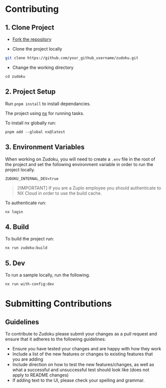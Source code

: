 # Contributing

## 1. Clone Project

- [Fork the repository](https://github.com/Hyperfoil/Horreum/fork)

- Clone the project locally

```bash
git clone https://github.com/your_github_username/zudoku.git
```

- Change the working directory

```
cd zudoku
```

## 2. Project Setup

Run `pnpm install` to install dependancies.

The project using [nx](https://nx.dev/) for running tasks.

To install nx globally run:

```
pnpm add --global nx@latest
```

## 3. Environment Variables

When working on Zudoku, you will need to create a `.env` file in the root of the project and set the following environment variable in order to run the project locally.

```
ZUDOKU_INTERNAL_DEV=true
```

> [!IMPORTANT] If you are a Zuplo employee you should authenticate to NX Cloud in order to use the build cache.

To authenticate run:

```
nx login
```

## 4. Build

To build the project run:

```
nx run zudoku:build
```

## 5. Dev

To run a sample locally, run the following.

```
nx run with-config:dev
```

# Submitting Contributions

## Guidelines

To contribute to Zudoku please submit your changes as a pull request and ensure that it adheres to the following guidelines:

- Ensure you have tested your changes and are happy with how they work
- Include a list of the new features or changes to existing features that you are adding
- Include direction on how to test the new features/changes, as well as what a successful and unsuccessful test should look like (does not apply to README changes)
- If adding text to the UI, please check your spelling and grammar.
